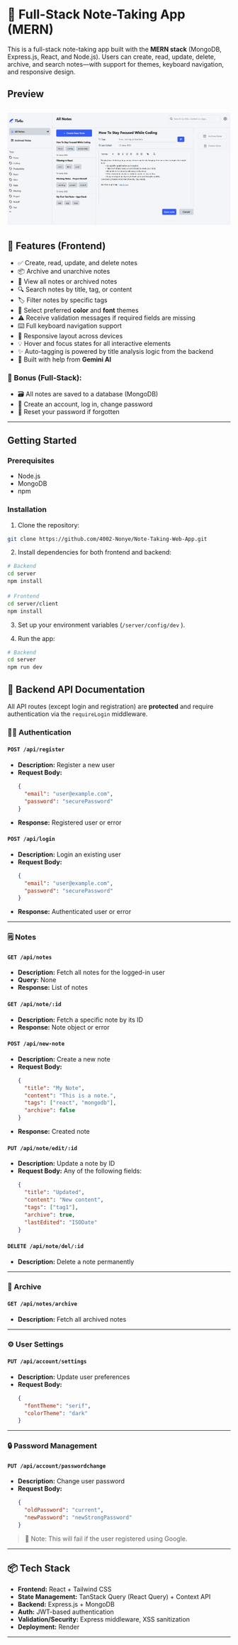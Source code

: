# 📝 Full-Stack Note-Taking App (MERN)

This is a full-stack note-taking app built with the **MERN stack** (MongoDB, Express.js, React, and Node.js). Users can create, read, update, delete, archive, and search notes—with support for themes, keyboard navigation, and responsive design.

## Preview

## ![App Preview](./product-img.png)

## 🚀 Features (Frontend)

- ✅ Create, read, update, and delete notes
- 📦 Archive and unarchive notes
- 🧾 View all notes or archived notes
- 🔍 Search notes by title, tag, or content
- 🏷️ Filter notes by specific tags
- 🎨 Select preferred **color** and **font** themes
- ⚠️ Receive validation messages if required fields are missing
- ⌨️ Full keyboard navigation support
- 📱 Responsive layout across devices
- 💡 Hover and focus states for all interactive elements
- ✨ Auto-tagging is powered by title analysis logic from the backend  
- 🤖 Built with help from **Gemini AI**

### 🔐 Bonus (Full-Stack):

- 🗃️ All notes are saved to a database (MongoDB)
- 👤 Create an account, log in, change password
- 🔁 Reset your password if forgotten

---

## Getting Started

### Prerequisites

- Node.js
- MongoDB
- npm 

### Installation

1. Clone the repository:

```bash
git clone https://github.com/4002-Nonye/Note-Taking-Web-App.git
```

2. Install dependencies for both frontend and backend:

```bash
# Backend
cd server
npm install

# Frontend
cd server/client
npm install
```

3. Set up your environment variables (`/server/config/dev` ).

4. Run the app:

```bash
# Backend
cd server
npm run dev
```

## 🔧 Backend API Documentation

All API routes (except login and registration) are **protected** and require authentication via the `requireLogin` middleware.

### 🧑‍💼 Authentication

#### `POST /api/register`
- **Description:** Register a new user
- **Request Body:**
  ```json
  {
    "email": "user@example.com",
    "password": "securePassword"
  }
  ```
- **Response:** Registered user or error

#### `POST /api/login`
- **Description:** Login an existing user
- **Request Body:**
  ```json
  {
    "email": "user@example.com",
    "password": "securePassword"
  }
  ```
- **Response:** Authenticated user or error

---

### 🗒️ Notes

#### `GET /api/notes`
- **Description:** Fetch all notes for the logged-in user
- **Query:** None
- **Response:** List of notes

#### `GET /api/note/:id`
- **Description:** Fetch a specific note by its ID
- **Response:** Note object or error

#### `POST /api/new-note`
- **Description:** Create a new note
- **Request Body:**
  ```json
  {
    "title": "My Note",
    "content": "This is a note.",
    "tags": ["react", "mongodb"],
    "archive": false
  }
  ```
- **Response:** Created note

#### `PUT /api/note/edit/:id`
- **Description:** Update a note by ID
- **Request Body:** Any of the following fields:
  ```json
  {
    "title": "Updated",
    "content": "New content",
    "tags": ["tag1"],
    "archive": true,
    "lastEdited": "ISODate"
  }
  ```

#### `DELETE /api/note/del/:id`
- **Description:** Delete a note permanently

---

### 📁 Archive

#### `GET /api/notes/archive`
- **Description:** Fetch all archived notes

---

### ⚙️ User Settings

#### `PUT /api/account/settings`
- **Description:** Update user preferences
- **Request Body:**
  ```json
  {
    "fontTheme": "serif",
    "colorTheme": "dark"
  }
  ```

---

### 🔒 Password Management

#### `PUT /api/account/passwordchange`
- **Description:** Change user password
- **Request Body:**
  ```json
  {
    "oldPassword": "current",
    "newPassword": "newStrongPassword"
  }
  ```

> 🔐 Note: This will fail if the user registered using Google.

---


## 📦 Tech Stack

- **Frontend:** React + Tailwind CSS  
- **State Management:** TanStack Query (React Query) + Context API  
- **Backend:** Express.js + MongoDB 
- **Auth:** JWT-based authentication   
- **Validation/Security:** Express middleware, XSS sanitization  
- **Deployment:** Render  
---
